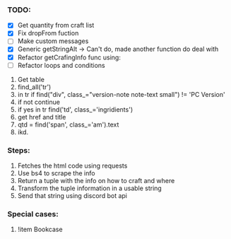 ### TODO:
- [X] Get quantity from craft list
- [X] Fix dropFrom fuction 
- [ ] Make custom messages 
- [X] Generic getStringAlt -> Can't do, made another function do deal with 
- [X] Refactor getCrafingInfo func using:
- [ ] Refactor loops and conditions 

1. Get table
2. find_all('tr')
3. in tr if find("div", class_="version-note note-text small") != 'PC Version'
4. if not continue
5. if yes in tr find('td', class_='ingridients')
6. get href and title
7. qtd = find('span', class_='am').text
8. ikd.

### Steps:
1. Fetches the html code using requests
2. Use bs4 to scrape the info
3. Return a tuple with the info on how to craft and where
4. Transform the tuple information in a usable string
5. Send that string using discord bot api

### Special cases:
1. !item Bookcase

